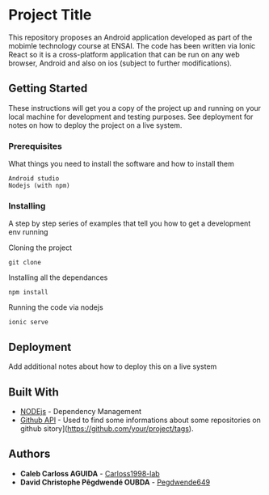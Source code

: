 
# Project Title

This repository proposes an Android application developed as part of the mobimle technology course at ENSAI.
The code has been written via Ionic React so it is a cross-platform application that can be run on any web browser, Android and also on ios (subject to further modifications).

## Getting Started

These instructions will get you a copy of the project up and running on your local machine for development and testing purposes. See deployment for notes on how to deploy the project on a live system.

### Prerequisites

What things you need to install the software and how to install them

```
Android studio
Nodejs (with npm)

```

### Installing

A step by step series of examples that tell you how to get a development env running

Cloning the project

```
git clone 
```

Installing all the dependances
```
npm install
```
Running the code via nodejs
```
ionic serve
```
## Deployment

Add additional notes about how to deploy this on a live system

## Built With


* [NODEjs](https://nodejs.org/) - Dependency Management
* [Github API](https://api.github.com/) - Used to find some informations about some repositories on github
sitory](https://github.com/your/project/tags). 

## Authors

* **Caleb Carloss AGUIDA** - [Carloss1998-lab](https://github.com/Carloss1998-lab)
* **David Christophe Pêgdwendé OUBDA** - [Pegdwende649](https://github.com/pegdwende649)

